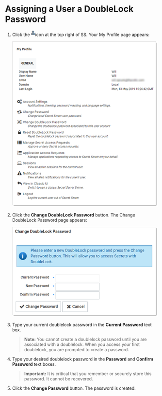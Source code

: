 [title]: # (Assigning a User a DoubleLock Password)
[tags]: # (DoubleLock)
[priority]: # (1000)

# Assigning a User a DoubleLock Password

1. Click the ![1557775606267](images/1557775606267.png)icon at the top right of SS. Your My Profile page appears:

   ![1557775851226](images/1557775851226.png)

1. Click the **Change DoubleLock Password** button. The Change DoubleLock Password page appears:

   ![image-20191115152124707](images/image-20191115152124707.png)

1. Type your current doublelock password in the **Current Password** text box.

   > **Note:** You cannot create a doublelock password until you are associated with a doublelock. When you access your first doublelock, you are prompted to create a password.

1. Type your desired doublelock password in the **Password** and **Confirm Password** text boxes.

   > **Important:** It is critical that you remember or securely store this password. It cannot be recovered.

1. Click the **Change Password** button. The password is created.
